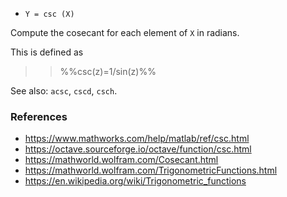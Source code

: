 * `Y = csc (X)`

Compute the cosecant for each element of `X` in radians.

This is defined as

>> %%csc(z)=1/sin(z)%%

See also: `acsc`, `cscd`, `csch`.

### References

* https://www.mathworks.com/help/matlab/ref/csc.html
* https://octave.sourceforge.io/octave/function/csc.html
* https://mathworld.wolfram.com/Cosecant.html
* https://mathworld.wolfram.com/TrigonometricFunctions.html
* https://en.wikipedia.org/wiki/Trigonometric_functions

